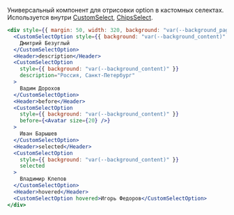 Универсальный компонент для отрисовки option в кастомных селектах.
Используется внутри [CustomSelect](#!/CustomSelect), [ChipsSelect](#!/ChipsSelect).

```jsx { "props": { "layout": false, "iframe": false } }
<div style={{ margin: 50, width: 320, background: "var(--background_page)" }}>
  <CustomSelectOption style={{ background: "var(--background_content)" }}>
    Дмитрий Безуглый
  </CustomSelectOption>
  <Header>description</Header>
  <CustomSelectOption
    style={{ background: "var(--background_content)" }}
    description="Россия, Санкт-Петербург"
  >
    Вадим Дорохов
  </CustomSelectOption>
  <Header>before</Header>
  <CustomSelectOption
    style={{ background: "var(--background_content)" }}
    before={<Avatar size={20} />}
  >
    Иван Барышев
  </CustomSelectOption>
  <Header>selected</Header>
  <CustomSelectOption
    style={{ background: "var(--background_content)" }}
    selected
  >
    Владимир Клепов
  </CustomSelectOption>
  <Header>hovered</Header>
  <CustomSelectOption hovered>Игорь Федоров</CustomSelectOption>
</div>
```
